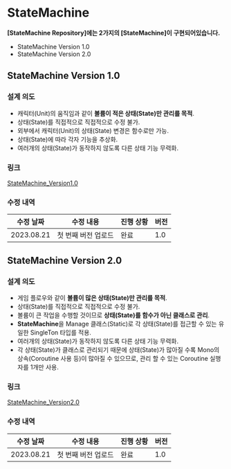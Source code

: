 # StateMachine

**[StateMachine Repository]에는 2가지의 [StateMachine]이 구현되어있습니다.**

- StateMachine Version 1.0
- StateMachine Version 2.0

## StateMachine Version 1.0
 
### 설계 의도

- 캐릭터(Unit)의 움직임과 같이 **볼륨이 적은 상태(State)만 관리를 목적**.
- 상태(State)를 직접적으로 직접적으로 수정 불가.
- 외부에서 캐릭터(Unit)의 상태(State) 변경은 함수로만 가능.
- 상태(State)에 따라 각자 기능을 추상화.
- 여러개의 상태(State)가 동작하지 않도록 다른 상태 기능 무력화.

### 링크
[StateMachine_Version1.0](./StateMachine_Version1.0.md)

### 수정 내역

| 수정 날짜 | 수정 내용           | 진행 상황   | 버전 | 
|-----------|--------------------| ------------ | -----|
|2023.08.21 | 첫 번째 버전 업로드  | 완료         | 1.0  |


## StateMachine Version 2.0
 
### 설계 의도

- 게임 플로우와 같이 **볼륨이 많은 상태(State)만 관리를 목적**.
- 상태(State)를 직접적으로 직접적으로 수정 불가.
- 볼륨이 큰 작업을 수행할 것이므로 **상태(State)를 함수가 아닌 클래스로 관리**.
- **StateMachine**을 Manage 클래스(Static)로 각 상태(State)를 접근할 수 있는 유일한 SingleTon 타입를 적용.
- 여러개의 상태(State)가 동작하지 않도록 다른 상태 기능 무력화.
- 각 상태(State)가 클래스로 관리되기 때문에 상태(State)가 많아질 수록 Mono의 상속(Coroutine 사용 등)이 많아질 수 있으므로, 관리 할 수 있는 Coroutine 실행자를 1개만 사용. 

### 링크
[StateMachine_Version2.0](./StateMachine_Version2.0.md)

### 수정 내역

| 수정 날짜 | 수정 내용           | 진행 상황   | 버전 | 
|-----------|--------------------| ------------ | -----|
|2023.08.21 | 첫 번째 버전 업로드  | 완료         | 1.0  |
